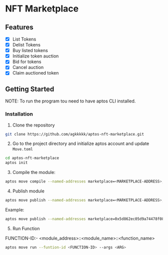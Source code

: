 # NFT Marketplace


## Features

- [x] List Tokens
- [x] Delist Tokens
- [x] Buy listed tokens
- [x] Initialize token auction
- [x] Bid for tokens
- [x] Cancel auction
- [x] Claim auctioned token

## Getting Started

NOTE: To run the program tou need to have aptos CLI installed.

### Installation

1. Clone the repository

```bash
git clone https://github.com/agkkkkk/aptos-nft-marketplace.git
```
2. Go to the project directory and initialize aptos account and update ```Move.toml```

```bash
cd aptos-nft-marketplace
aptos init
```

3. Compile the module:

```bash
aptos move compile --named-addresses marketplace=<MARKETPLACE-ADDRESS>,owner=<OWNER-ADDRESS>,treasury=<TREASURY-ADDRESS>
```

4. Publish module

```bash
aptos move publish --named-addresses marketplace=<MARKETPLACE-ADDRESS>,owner=<OWNER-ADDRESS>,treasury=<TREASURY-ADDRESS>
```
Example:
```bash
aptos move publish --named-addresses marketplace=0x5d862ec05d9a74478f08a0143d8de3d108c307f61d4f7f1411384553f6c27d55,owner=0xd4f2987ce525ae600629615e95933b38167bf7bfafa265c572acdca1c095fdad, treasury=0x0392550f2cc8f687db3518f54c1b7b201d3ba00d3199f11d1ea6a3c336778e5f
```

5. Run Function

FUNCTION-ID:- <module_address>::<module_name>::<function_name>

```bash
aptos move run --funtion-id <FUNCTION-ID> --args <ARG>
```
